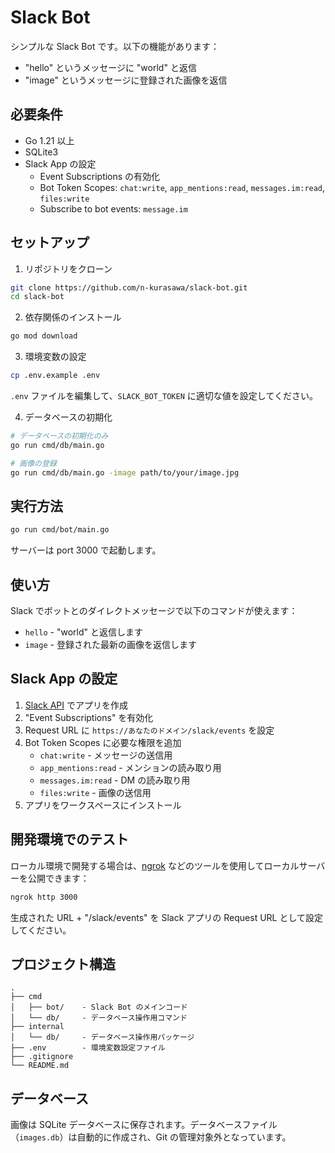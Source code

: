 # Slack Bot

シンプルな Slack Bot です。以下の機能があります：

- "hello" というメッセージに "world" と返信
- "image" というメッセージに登録された画像を返信

## 必要条件

- Go 1.21 以上
- SQLite3
- Slack App の設定
  - Event Subscriptions の有効化
  - Bot Token Scopes: `chat:write`, `app_mentions:read`, `messages.im:read`, `files:write`
  - Subscribe to bot events: `message.im`

## セットアップ

1. リポジトリをクローン

```bash
git clone https://github.com/n-kurasawa/slack-bot.git
cd slack-bot
```

2. 依存関係のインストール

```bash
go mod download
```

3. 環境変数の設定

```bash
cp .env.example .env
```

`.env` ファイルを編集して、`SLACK_BOT_TOKEN` に適切な値を設定してください。

4. データベースの初期化

```bash
# データベースの初期化のみ
go run cmd/db/main.go

# 画像の登録
go run cmd/db/main.go -image path/to/your/image.jpg
```

## 実行方法

```bash
go run cmd/bot/main.go
```

サーバーは port 3000 で起動します。

## 使い方

Slack でボットとのダイレクトメッセージで以下のコマンドが使えます：

- `hello` - "world" と返信します
- `image` - 登録された最新の画像を返信します

## Slack App の設定

1. [Slack API](https://api.slack.com/apps) でアプリを作成
2. "Event Subscriptions" を有効化
3. Request URL に `https://あなたのドメイン/slack/events` を設定
4. Bot Token Scopes に必要な権限を追加
   - `chat:write` - メッセージの送信用
   - `app_mentions:read` - メンションの読み取り用
   - `messages.im:read` - DM の読み取り用
   - `files:write` - 画像の送信用
5. アプリをワークスペースにインストール

## 開発環境でのテスト

ローカル環境で開発する場合は、[ngrok](https://ngrok.com/) などのツールを使用してローカルサーバーを公開できます：

```bash
ngrok http 3000
```

生成された URL + "/slack/events" を Slack アプリの Request URL として設定してください。

## プロジェクト構造

```
.
├── cmd
│   ├── bot/    - Slack Bot のメインコード
│   └── db/     - データベース操作用コマンド
├── internal
│   └── db/     - データベース操作用パッケージ
├── .env        - 環境変数設定ファイル
├── .gitignore
└── README.md
```

## データベース

画像は SQLite データベースに保存されます。データベースファイル（`images.db`）は自動的に作成され、Git の管理対象外となっています。
